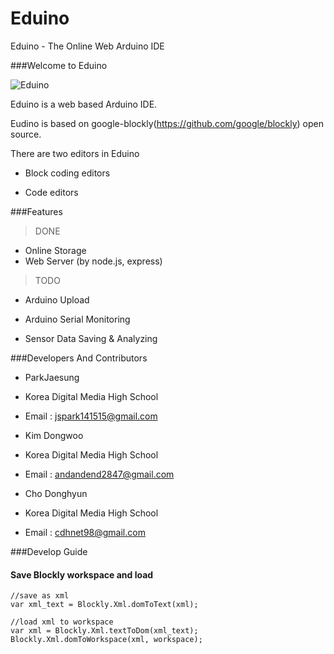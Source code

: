 # Eduino
Eduino - The Online Web Arduino IDE

###Welcome to Eduino

![Eduino](,/public/img/screenshot1.png)

Eduino is a web based Arduino IDE.

Eudino is based on google-blockly(https://github.com/google/blockly) open source.

There are two editors in Eduino

* Block coding editors

* Code editors

###Features 

> DONE 

* Online Storage
* Web Server (by node.js, express)


> TODO

* Arduino Upload

* Arduino Serial Monitoring

* Sensor Data Saving & Analyzing

###Developers And Contributors

* ParkJaesung
 * Korea Digital Media High School
 
 * Email : jspark141515@gmail.com
 
* Kim Dongwoo
 * Korea Digital Media High School
 * Email : andandend2847@gmail.com

* Cho Donghyun
 * Korea Digital Media High School
 * Email : cdhnet98@gmail.com

###Develop Guide

#### Save Blockly workspace and load

~~~
//save as xml
var xml_text = Blockly.Xml.domToText(xml);

//load xml to workspace
var xml = Blockly.Xml.textToDom(xml_text);
Blockly.Xml.domToWorkspace(xml, workspace);

~~~


